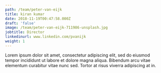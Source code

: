 ```yaml
---
path: /team/peter-van-eijk
title: kiran kumar
date: 2018-11-19T00:47:58.000Z
draft: 'false'
image: /team/peter-van-eijk-711986-unsplash.jpg
jobtitle: Director
linkedinurl: www.linkedin.com/pvanijk
weight: 1
---
```

Lorem ipsum dolor sit amet, consectetur adipiscing elit, sed do eiusmod tempor incididunt ut labore et dolore magna aliqua. Bibendum arcu vitae elementum curabitur vitae nunc sed. Tortor at risus viverra adipiscing at in.
